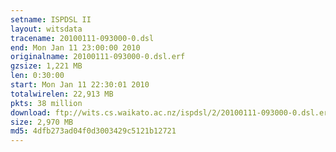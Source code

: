 ```yaml
---
setname: ISPDSL II
layout: witsdata
tracename: 20100111-093000-0.dsl
end: Mon Jan 11 23:00:00 2010
originalname: 20100111-093000-0.dsl.erf
gzsize: 1,221 MB
len: 0:30:00
start: Mon Jan 11 22:30:01 2010
totalwirelen: 22,913 MB
pkts: 38 million
download: ftp://wits.cs.waikato.ac.nz/ispdsl/2/20100111-093000-0.dsl.erf.gz
size: 2,970 MB
md5: 4dfb273ad04f0d3003429c5121b12721
---
```

